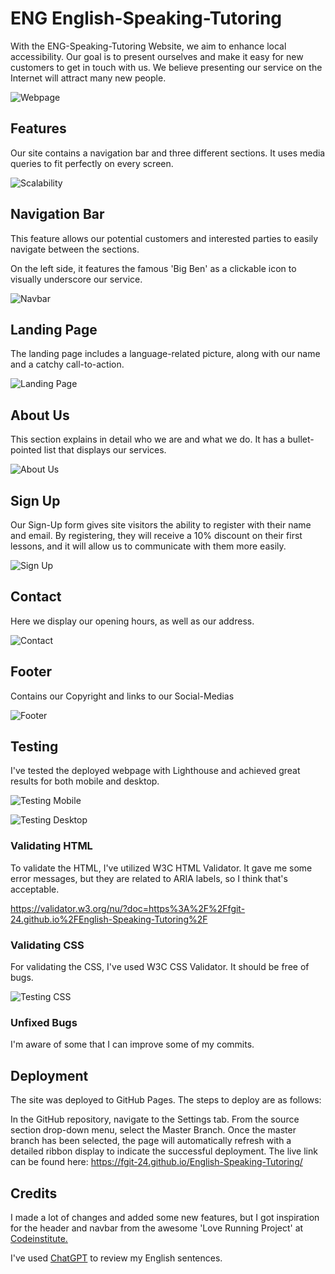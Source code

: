 # ENG English-Speaking-Tutoring
With the ENG-Speaking-Tutoring Website, we aim to enhance local accessibility.
Our goal is to present ourselves and make it easy for new customers to get in touch with us.
We believe presenting our service on the Internet will attract many new people.

![Webpage](/readme-images/1-Webpage.png)


## Features
Our site contains a navigation bar and three different sections.
It uses media queries to fit perfectly on every screen.

![Scalability](/readme-images/2-scalability.png)


## Navigation Bar
This feature allows our potential customers and interested parties to easily navigate between the sections.

On the left side, it features the famous 'Big Ben' as a clickable icon to visually underscore our service.

![Navbar](/readme-images/3-navbar.png)


## Landing Page
The landing page includes a language-related picture, along with our name and a catchy call-to-action.

![Landing Page](/readme-images/4-landing-page.png)


## About Us
This section explains in detail who we are and what we do. It has a bullet-pointed list that displays our services.

![About Us](/readme-images/5-about-us.png)


## Sign Up
Our Sign-Up form gives site visitors the ability to register with their name and email.
By registering, they will receive a 10% discount on their first lessons, and it will allow us to communicate with them more easily.

![Sign Up](/readme-images/6-sign-up-form.png)


## Contact
Here we display our opening hours, as well as our address.

![Contact](/readme-images/7-contact.png)


## Footer
Contains our Copyright and links to our Social-Medias

![Footer](/readme-images/8-footer.png)


## Testing
I've tested the deployed webpage with Lighthouse and achieved great results for both mobile and desktop.

![Testing Mobile](/readme-images/9-testing-mobile.png)

![Testing Desktop](/readme-images/10-testing-desktop.png)


### Validating HTML
To validate the HTML, I've utilized W3C HTML Validator. It gave me some error messages, but they are related to ARIA labels, so I think that's acceptable.

https://validator.w3.org/nu/?doc=https%3A%2F%2Ffgit-24.github.io%2FEnglish-Speaking-Tutoring%2F


### Validating CSS
For validating the CSS, I've used W3C CSS Validator. It should be free of bugs.

![Testing CSS](/readme-images/11-testing-css.png)

### Unfixed Bugs
I'm aware of some that I can improve some of my commits.


## Deployment
The site was deployed to GitHub Pages. The steps to deploy are as follows:

In the GitHub repository, navigate to the Settings tab.
From the source section drop-down menu, select the Master Branch.
Once the master branch has been selected, the page will automatically refresh with a detailed ribbon display to indicate the successful deployment.
The live link can be found here: https://fgit-24.github.io/English-Speaking-Tutoring/


## Credits
I made a lot of changes and added some new features, but I got inspiration for the header and navbar from the awesome 'Love Running Project' at [Codeinstitute.](https://codeinstitute.net)

I've used [ChatGPT](https://chatgpt.com/) to review my English sentences.